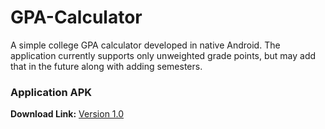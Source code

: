 # GPA-Calculator
A simple college GPA calculator developed in native Android. The application currently supports only unweighted grade points, but may add that in the future along with adding semesters.


### Application APK
**Download Link:** [Version 1.0](https://drive.google.com/file/d/1b90QUwHy0w1k_Q2enlzwoqBb13_OVKTQ/view?usp=sharing)
